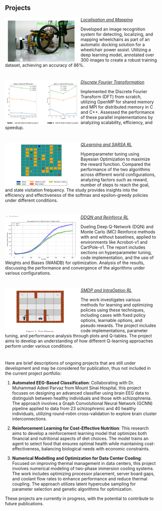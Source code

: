 ## Projects

<img align="left" width="250" height="150" src="https://github.com/Heisenberg-2207/Projects-Portfolio/blob/main/Localisation%20and%20Mapping/Result.png"> *[Localisation and Mapping](https://github.com/Heisenberg-2207/Projects-Portfolio/tree/main/Localisation%20and%20Mapping)*

Developed an image recognition system for detecting, localizing, and mapping wheelchairs as part of an automatic docking solution for a wheelchair power assist. Utilizing a deep learning model, annotated over 300 images to create a robust training dataset, achieving an accuracy of 86%.

#

<img align="left" width="250" height="150" src="https://github.com/Heisenberg-2207/Projects-Portfolio/blob/main/Parallel%20Discrete%20Fourier%20Transformation/Result.png"> *[Discrete Fourier Transformation](https://github.com/Heisenberg-2207/Projects-Portfolio/tree/main/Parallel%20Discrete%20Fourier%20Transformation)*

Implemented the Discrete Fourier Transform (DFT) from scratch, utilizing OpenMP for shared memory and MPI for distributed memory in C and C++. Assessed the performance of these parallel implementations by analyzing scalability, efficiency, and speedup.

#

<img align="left" width="250" height="150" src="https://github.com/Heisenberg-2207/Projects-Portfolio/blob/main/QLearning_SARSA_RL/world_img.png"> *[QLearning and SARSA RL](https://github.com/Heisenberg-2207/Projects-Portfolio/tree/main/QLearning_SARSA_RL)*

Hyperparameter tuning using Bayesian Optimization to maximize the reward function. Compared the performance of the two algorithms across different world configurations, analyzing factors such as reward, number of steps to reach the goal, and state visitation frequency. The study provides insights into the efficiency and effectiveness of the softmax and epsilon-greedy policies under different conditions.

#

<img align="left" width="250" height="150" src="https://github.com/Heisenberg-2207/Projects-Portfolio/blob/main/DDQN_Reinforce_RL/Result.png"> *[DDQN and Reinforce RL](https://github.com/Heisenberg-2207/Projects-Portfolio/tree/main/DDQN_Reinforce_RL)*

Dueling Deep Q-Network (DQN) and Monte Carlo (MC) Reinforce methods with and without baselines, applied to environments like Acrobot-v1 and CartPole-v1. The report includes sections on hyperparameter tuning, code implementation, and the use of Weights and Biases (WANDB) for optimization. Analysis of the results, discussing the performance and convergence of the algorithms under various configurations.

#

<img align="left" width="250" height="150" src="https://github.com/Heisenberg-2207/Projects-Portfolio/blob/main/SMDP_IntraOption_RL/Result.png"> *[SMDP and IntraOption RL](https://github.com/Heisenberg-2207/Projects-Portfolio/tree/main/SMDP_IntraOption_RL)*

The work investigates various methods for learning and optimizing policies using these techniques, including cases with fixed policy options, learnable options, and pseudo rewards. The project includes code implementations, parameter tuning, and performance analysis through plots and Q-tables. The project aims to develop an understanding of how different Q-learning approaches perform under various conditions.

#

Here are brief descriptions of ongoing projects that are still under development and may be considered for publication, thus not included in the current project portfolio:

1. **Automated EEG-Based Classification**: Collaborating with Dr. Muhammad Adeel Parvaz from Mount Sinai Hospital, this project focuses on designing an advanced classifier using brain EEG data to distinguish between healthy individuals and those with schizophrenia. The approach involves a Graph Convolutional Neural Network (GCNN) pipeline applied to data from 23 schizophrenic and 40 healthy individuals, utilizing round-robin cross-validation to explore brain cluster interconnections.

2. **Reinforcement Learning for Cost-Effective Nutrition**: This research aims to develop a reinforcement learning model that optimizes both financial and nutritional aspects of diet choices. The model trains an agent to select food that ensures optimal health while maintaining cost-effectiveness, balancing biological needs with economic constraints.

3. **Numerical Modelling and Optimization for Data Center Cooling**: Focused on improving thermal management in data centers, this project involves numerical modeling of two-phase immersion cooling systems. The work includes optimizing processor placement, server board gaps, and coolant flow rates to enhance performance and reduce thermal coupling. The approach utilizes latent hypercube sampling for parameter selection and genetic algorithms for optimization.

These projects are currently in progress, with the potential to contribute to future publications.
